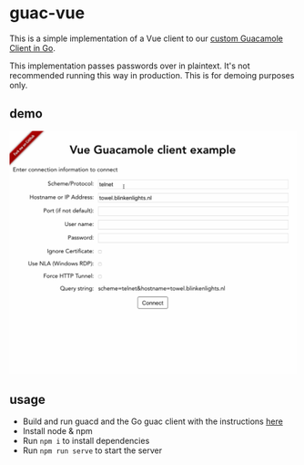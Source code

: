 # guac-vue

This is a simple implementation of a Vue client to our [custom Guacamole Client in Go](https://github.com/wwt/guac).

This implementation passes passwords over in plaintext. It's not recommended running this way in production. This is for demoing purposes only.

## demo
![Demo](/demo.gif?raw=true "Demo")

## usage

- Build and run guacd and the Go guac client with the instructions [here](https://github.com/wwt/guac)
- Install node & npm
- Run `npm i` to install dependencies
- Run `npm run serve` to start the server
